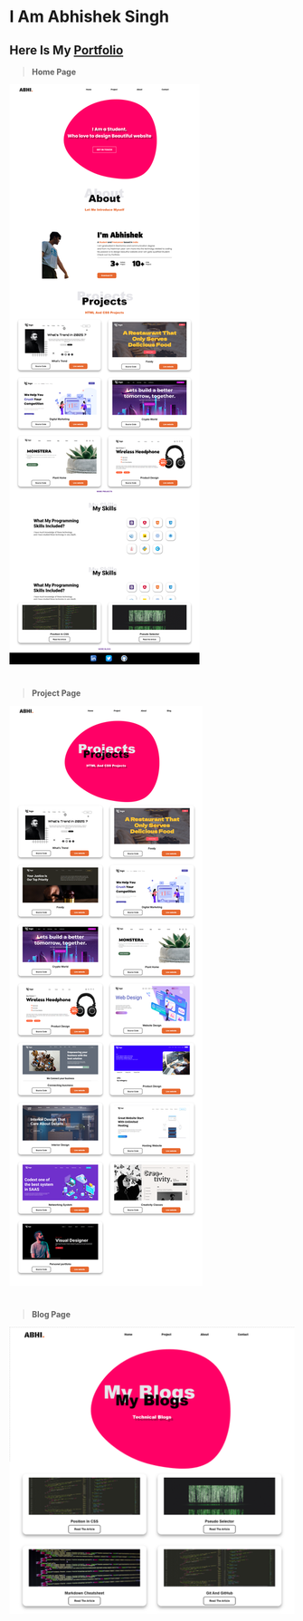 # **I Am Abhishek Singh**

## Here Is My [Portfolio](https://portfolio-of-abhishek.netlify.app)

>**Home Page**

![Home page](images/page1.png)

#

>**Project Page**

![Project page](images/page2.png)

#

>**Blog Page**

![Blog page](images/page3.png)